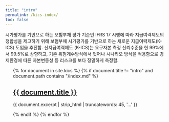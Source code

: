 ```yaml
---
title: "intro"
permalink: /kics-index/
toc: false
---
```


시가평가를 기반으로 하는 보험부채 평가 기준인 IFRS 17 시행에 따라 지급여력제도의 정합성을 제고하기 위해 보험부채 시가평가를 기반으로 하는 새로운 지급여력제도(K-ICS) 도입을 추진함.
신지급여력제도 (K-ICS)는 요구자본 측정 신뢰수준을 현 99%에서 99.5%로 상향하고, 기존 위험계수방식에서 벗어나 시나리오 방식을 적용함으로 경제환경에 따른 자본변동성 등 리스크를 보다 정밀하게 측정함.

<!--
{% assign sorted_docs = site.kics | sort: 'title' %}
<ul>
  {% for document in sorted_docs %}
    {% if document.title != "intro" and document.path contains "/index.md" %}
      <li>
        <a href="{{ document.url }}">{{ document.title }}</a>
        {{ document.excerpt | strip_html | truncatewords: 45, '...' }}
      </li>
    {% endif %}
  {% endfor %}
</ul-->

<!-- 페이지의 excerpt(요약 발췌)  https://pengpengto.gitlab.io/blog/tech/2017/06/29/jekyll-excerpt_option.html -->
<ul>
  {% for document in site.kics %}
    {% if document.title != "intro" and document.path contains "/index.md" %}
      <h2><a href="{{ document.url }}">{{ document.title }}</a></h2>
      <p>{{ document.excerpt | strip_html | truncatewords: 45, '...' }}</p>
    {% endif %}
  {% endfor %}
</ul>
